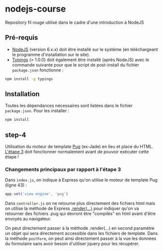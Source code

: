 # nodejs-course

Repository fil rouge utilisé dans le cadre d'une introduction à NodeJS

## Pré-requis

* [NodeJS](https://nodejs.org/) (version 6.x.x) doit être installé sur le système (en téléchargeant le programme d'installation sur le site).
* [Typings](https://github.com/typings/typings) (> 1.0.0) doit également être installé (après NodeJS) avec le commande suivante pour que le script de post-install du fichier `package.json` fonctionne :

```bash
npm install -g typings
```

## Installation

Toutes les dépendances nécessaires sont listées dans le fichier `package.json`. Pour les installer :

```bash
npm install
```

## step-4

Utilisation du moteur de template [Pug](https://github.com/pugjs/pug) (ex-Jade) en lieu et place du HTML. [L'étape 3](https://github.com/Pierrci/nodejs-course/tree/step-3) doit fonctionner normalement avant de pouvoir exécuter cette étape !

### Changements principaux par rapport à l'étape 3

Dans `index.js`, on indique à Express qu'on utilise le moteur de template Pug (ligne 43) :

```javascript
app.set('view engine', 'pug')
```

Dans `controller.js` on ne retourne plus directement des fichiers html mais on utilise la méthode de Express [.render(...)](http://expressjs.com/fr/api.html#res.render) pour indiquer qu'on va retourner des fichiers .pug qui devront être "compilés" en html avant d'être envoyés au navigateur.  

On peut directement passer à la méthode .render(...) en second paramètre un objet qui sera directement accessible dans les fichiers de template. Dans la méthode `postForm`, on peut ainsi directement passer à la vue les données du formulaire sans avoir besoin d'utiliser jquery pour les récupérer.
